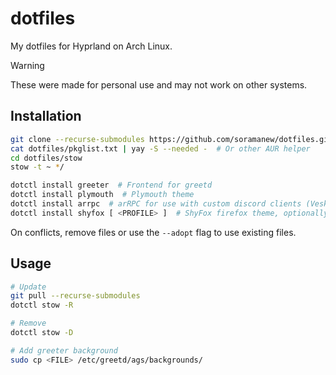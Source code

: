 # dotfiles

My dotfiles for Hyprland on Arch Linux.

> [!WARNING]
> These were made for personal use and may not work on other systems.

## Installation

```sh
git clone --recurse-submodules https://github.com/soramanew/dotfiles.git
cat dotfiles/pkglist.txt | yay -S --needed -  # Or other AUR helper
cd dotfiles/stow
stow -t ~ */

dotctl install greeter  # Frontend for greetd
dotctl install plymouth  # Plymouth theme
dotctl install arrpc  # arRPC for use with custom discord clients (Vesktop, Armcord, etc)
dotctl install shyfox [ <PROFILE> ]  # ShyFox firefox theme, optionally specify profile
```

On conflicts, remove files or use the `--adopt` flag to use existing files.

## Usage

```sh
# Update
git pull --recurse-submodules
dotctl stow -R

# Remove
dotctl stow -D

# Add greeter background
sudo cp <FILE> /etc/greetd/ags/backgrounds/
```
